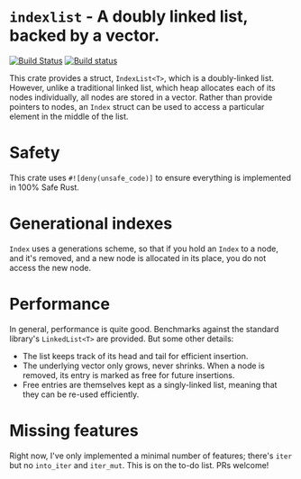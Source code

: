 # `indexlist` - A doubly linked list, backed by a vector.

[![Build Status](https://travis-ci.org/steveklabnik/indexlist.svg?branch=master)](https://travis-ci.org/steveklabnik/indexlist) [![Build status](https://ci.appveyor.com/api/projects/status/baop9rw1tnd193or?svg=true)](https://ci.appveyor.com/project/steveklabnik/indexlist)

This crate provides a struct, `IndexList<T>`, which is a doubly-linked
list. However, unlike a traditional linked list, which heap allocates
each of its nodes individually, all nodes are stored in a vector. Rather
than provide pointers to nodes, an `Index` struct can be used to access
a particular element in the middle of the list.

# Safety

This crate uses `#![deny(unsafe_code)]` to ensure everything is implemented
in 100% Safe Rust.

# Generational indexes

`Index` uses a generations scheme, so that if you hold an `Index` to a node,
and it's removed, and a new node is allocated in its place, you do not access
the new node.

# Performance

In general, performance is quite good. Benchmarks against the standard library's
`LinkedList<T>` are provided. But some other details:

* The list keeps track of its head and tail for efficient insertion.
* The underlying vector only grows, never shrinks. When a node is removed, its
  entry is marked as free for future insertions.
* Free entries are themselves kept as a singly-linked list, meaning that they
  can be re-used efficiently.

# Missing features

Right now, I've only implemented a minimal number of features; there's `iter`
but no `into_iter` and `iter_mut`. This is on the to-do list. PRs welcome!

